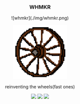 <h3 align="center">WHMKR</h3>

<p align="center">![whmkr](./img/whmkr.png)</p>
<p align="center">
  <img width="170" height="170" src="https://github.com/whmkr/whmkr/blob/masger/img/whmkr.png?raw=true">
</p>

<p align="center">reinventing the wheels(fast ones)</p>

<p align="center">
<img src="https://img.shields.io/badge/-solidity-lightgrey?style=flat-square&logo=Solidity&logoColor=white"/></a>
<img src="https://img.shields.io/badge/-typescript-blue?style=flat-square&logo=Typescript&logoColor=white"/></a>
<img src="https://img.shields.io/badge/-rust-orange?style=flat-square&logo=Rust&logoColor=white"/></a>
</p>
